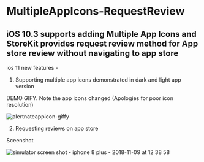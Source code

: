 # MultipleAppIcons-RequestReview

## iOS 10.3 supports adding Multiple App Icons and StoreKit provides request review method for App store review without navigating to app store 

ios 11 new features -

1. Supporting multiple app icons demonstrated in dark and light app version

DEMO GIFY. Note the app icons changed (Apologies for poor icon resolution)

![alertnateappicon-giffy](https://user-images.githubusercontent.com/23718584/48237651-ad725000-e41b-11e8-8be7-46ee2e2ed04a.gif)

2. Requesting reviews on app store

Sceenshot

![simulator screen shot - iphone 8 plus - 2018-11-09 at 12 38 58](https://user-images.githubusercontent.com/23718584/48237792-7cdee600-e41c-11e8-8ad9-f4136fe3ef7a.png)
